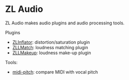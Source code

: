 # ZL Audio

ZL Audio makes audio plugins and audio processing tools.

Plugins 

- [ZLInflator](https://github.com/ZL-Audio/ZLInflator): distortion/saturation plugin
- [ZLLMatch](https://github.com/ZL-Audio/ZLLMatch): loudness matching plugin
- [ZLLMakeup](https://github.com/ZL-Audio/ZLLMakeup): loudness make-up plugin


Tools:

- [midi-pitch](https://github.com/ZL-Audio/midi-pitch): compare MIDI with vocal pitch
